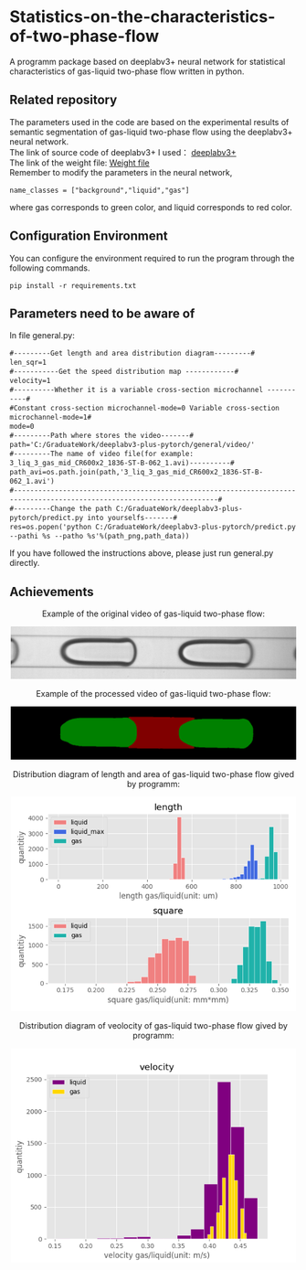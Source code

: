 # Statistics-on-the-characteristics-of-two-phase-flow
A programm package based on deeplabv3+ neural network for statistical characteristics of gas-liquid two-phase flow written in python.
## Related repository
The parameters used in the code are based on the experimental results of semantic segmentation of gas-liquid two-phase flow using the deeplabv3+ neural network.   
The link of source code of deeplabv3+ I used：
[deeplabv3+](https://github.com/bubbliiiing/deeplabv3-plus-pytorch)   
The link of the weight file:
[Weight file](https://drive.google.com/file/d/1YD-unu-BO5ZAAszYWBkj8oB8G-iTN72o/view?usp=share_link)   
Remember to modify the parameters in the neural network,
```
name_classes = ["background","liquid","gas"]
```
where gas corresponds to green color, and liquid corresponds to red color.
## Configuration Environment
You can configure the environment required to run the program through the following commands.
```
pip install -r requirements.txt
```
## Parameters need to be aware of
In file general.py:
```
#---------Get length and area distribution diagram---------#
len_sqr=1
#-----------Get the speed distribution map ------------#
velocity=1
#----------Whether it is a variable cross-section microchannel -----------#
#Constant cross-section microchannel-mode=0 Variable cross-section microchannel-mode=1#
mode=0
#---------Path where stores the video-------#
path='C:/GraduateWork/deeplabv3-plus-pytorch/general/video/'
#---------The name of video file(for example: 3_liq_3_gas_mid_CR600x2_1836-ST-B-062_1.avi)----------#
path_avi=os.path.join(path,'3_liq_3_gas_mid_CR600x2_1836-ST-B-062_1.avi')   
#------------------------------------------------------------------------------------------------------------------------#
#---------Change the path C:/GraduateWork/deeplabv3-plus-pytorch/predict.py into yourselfs-------#
res=os.popen('python C:/GraduateWork/deeplabv3-plus-pytorch/predict.py --pathi %s --patho %s'%(path_png,path_data))
```
If you have followed the instructions above, please just run general.py directly.
## Achievements
<p align="center">Example of the original video of gas-liquid two-phase flow:   
<div align=center><img width="500" src="https://github.com/caichuqiao/Statistics-on-the-characteristics-of-two-phase-flow/blob/main/pic/0i.png"/></div>  
<p align="center">Example of the processed video of gas-liquid two-phase flow:   
<div align=center><img width="500" src="https://github.com/caichuqiao/Statistics-on-the-characteristics-of-two-phase-flow/blob/main/pic/0.png"/></div>  
<p align="center">Distribution diagram of length and area of gas-liquid two-phase flow gived by programm:   
<div align=center><img width="500" src="https://github.com/caichuqiao/Statistics-on-the-characteristics-of-two-phase-flow/blob/main/pic/len%26sqr.png"/></div>  
<p align="center">Distribution diagram of veolocity of gas-liquid two-phase flow gived by programm:   
<div align=center><img width="500" src="https://github.com/caichuqiao/Statistics-on-the-characteristics-of-two-phase-flow/blob/main/pic/velocity.png"/></div>  
